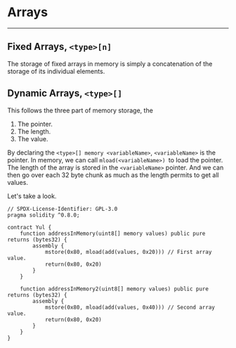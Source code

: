 # Arrays

---

## Fixed Arrays, `<type>[n]`

The storage of fixed arrays in memory is simply a concatenation of the storage of its individual elements.

## Dynamic Arrays, `<type>[]`

This follows the three part of memory storage, the

1. The pointer.
2. The length.
3. The value.

By declaring the `<type>[] memory <variableName>`, `<variableName>` is the pointer. In memory, we can call `mload(<variableName>) `to load the pointer. The length of the array is stored in the `<variableName>` pointer. And we can then go over each 32 byte chunk as much as the length permits to get all values.

Let's take a look.

```solidity
// SPDX-License-Identifier: GPL-3.0
pragma solidity ^0.8.0;

contract Yul {
    function addressInMemory(uint8[] memory values) public pure returns (bytes32) {
        assembly {
            mstore(0x80, mload(add(values, 0x20))) // First array value.
            return(0x80, 0x20)
        }
    }

    function addressInMemory2(uint8[] memory values) public pure returns (bytes32) {
        assembly {
            mstore(0x80, mload(add(values, 0x40))) // Second array value.
            return(0x80, 0x20)
        }
    }
}
```